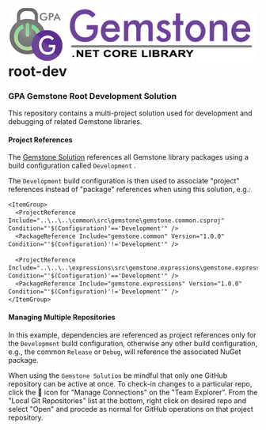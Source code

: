 <img align="right" src="img/gemstone-wide-600.png" alt="gemstone logo">
<br/><br/><br/>

# root-dev


### GPA Gemstone Root Development Solution

This repository contains a multi-project solution used for development and debugging of related Gemstone libraries.

#### Project References

The [Gemstone Solution](gemstone.sln) references all Gemstone library packages using a build configuration called `Development` .

The `Development` build configuration is then used to associate "project" references instead of "package" references when using this solution, e.g.:

```
<ItemGroup>
  <ProjectReference Include="..\..\..\common\src\gemstone\gemstone.common.csproj" Condition="'$(Configuration)'=='Development'" />
  <PackageReference Include="gemstone.common" Version="1.0.0" Condition="'$(Configuration)'!='Development'" />

  <ProjectReference Include="..\..\..\expressions\src\gemstone.expressions\gemstone.expressions.csproj" Condition="'$(Configuration)'=='Development'" />
  <PackageReference Include="gemstone.expressions" Version="1.0.0" Condition="'$(Configuration)'!='Development'" />
</ItemGroup>
```

#### Managing Multiple Repositories

In this example, dependencies are referenced as project references only for the `Development` build configuration, otherwise any other build configuration, e.g., the common `Release` or `Debug`, will reference the associated NuGet package.

When using the `Gemstone Solution` be mindful that only one GitHub repository can be active at once. To check-in changes to a particular repo, click the :electric_plug: icon for "Manage Connections" on the "Team Explorer". From the "Local Git Repositories" list at the bottom, right click on desired repo and select "Open" and procede as normal for GitHub operations on that project repository.
